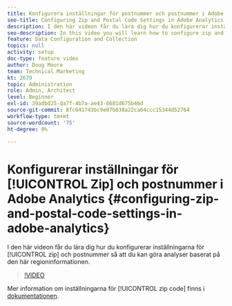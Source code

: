 ```yaml
---
title: Konfigurera inställningar för postnummer och postnummer i Adobe Analytics
seo-title: Configuring Zip and Postal Code Settings in Adobe Analytics
description: I den här videon får du lära dig hur du konfigurerar inställningar för postnummer så att du kan göra analyser baserat på den här regionens data.
seo-description: In this video you will learn how to configure zip and postal code settings, so that you can do analysis based on this region data.
feature: Data Configuration and Collection
topics: null
activity: setup
doc-type: feature video
author: Doug Moore
team: Technical Marketing
kt: 2679
topic: Administration
role: Admin, Architect
level: Beginner
exl-id: 39adbd25-da7f-4b7a-ae43-6681d675b46d
source-git-commit: 8fc641743bc9e07b838a22ca64ccc15344d52764
workflow-type: tm+mt
source-wordcount: '75'
ht-degree: 0%

---
```


# Konfigurerar inställningar för [!UICONTROL Zip] och postnummer i Adobe Analytics {#configuring-zip-and-postal-code-settings-in-adobe-analytics}

I den här videon får du lära dig hur du konfigurerar inställningarna för [!UICONTROL zip] och postnummer så att du kan göra analyser baserat på den här regioninformationen.

>[!VIDEO](https://video.tv.adobe.com/v/27051/?quality=12&learn=on)

Mer information om inställningarna för [!UICONTROL zip code] finns i [dokumentationen](https://experienceleague.adobe.com/docs/analytics/components/dimensions/zip-code.html?lang=en).
